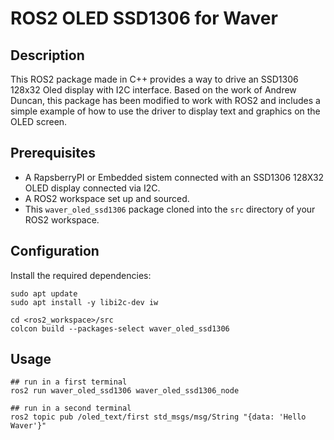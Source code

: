 # ROS2 OLED SSD1306 for Waver

## Description

This ROS2 package made in C++ provides a way to drive an SSD1306 128x32 Oled display with I2C interface. Based on the work of Andrew Duncan, this package has been modified to work with ROS2 and includes a simple example of how to use the driver to display text and graphics on the OLED screen.

## Prerequisites
- A RapsberryPI or Embedded sistem connected with an SSD1306 128X32 OLED display connected via I2C.
- A ROS2 workspace set up and sourced.
- This `waver_oled_ssd1306` package cloned into the `src` directory of your ROS2 workspace.


## Configuration

Install the required dependencies:
```
sudo apt update
sudo apt install -y libi2c-dev iw
```

```
cd <ros2_workspace>/src
colcon build --packages-select waver_oled_ssd1306
```

## Usage

```
## run in a first terminal
ros2 run waver_oled_ssd1306 waver_oled_ssd1306_node

## run in a second terminal
ros2 topic pub /oled_text/first std_msgs/msg/String "{data: 'Hello Waver'}"
```
